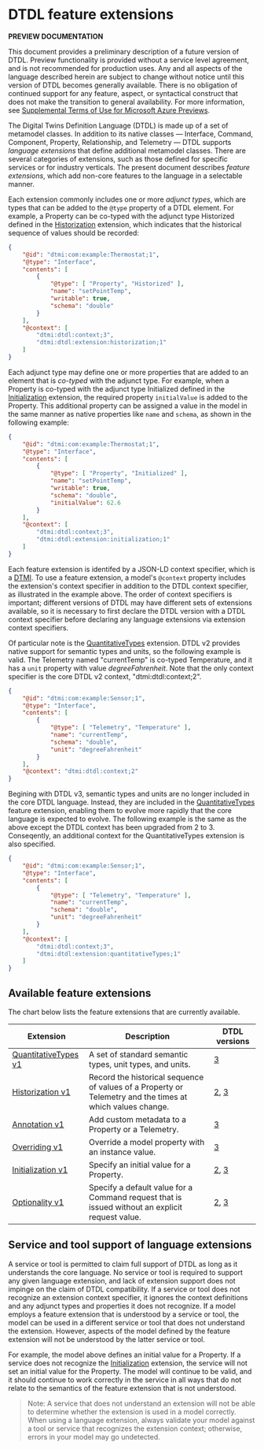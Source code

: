 # DTDL feature extensions

**PREVIEW DOCUMENTATION**

This document provides a preliminary description of a future version of DTDL.
Preview functionality is provided without a service level agreement, and is not recommended for production uses.
Any and all aspects of the language described herein are subject to change without notice until this version of DTDL becomes generally available.
There is no obligation of continued support for any feature, aspect, or syntactical construct that does not make the transition to general availability.
For more information, see [Supplemental Terms of Use for Microsoft Azure Previews](https://azure.microsoft.com/en-us/support/legal/preview-supplemental-terms/).

The Digital Twins Definition Language (DTDL) is made up of a set of metamodel classes.
In addition to its native classes &mdash; Interface, Command, Component, Property, Relationship, and Telemetry &mdash; DTDL supports *language extensions* that define additional metamodel classes.
There are several categories of extensions, such as those defined for specific services or for industry verticals.
The present document describes *feature extensions*, which add non-core features to the language in a selectable manner.

Each extension commonly includes one or more *adjunct types*, which are types that can be added to the `@type` property of a DTDL element.
For example, a Property can be co-typed with the adjunct type Historized defined in the [Historization](./DTDL.historization.v1.md) extension, which indicates that the historical sequence of values should be recorded:

```json
{
    "@id": "dtmi:com:example:Thermostat;1",
    "@type": "Interface",
    "contents": [
        {
            "@type": [ "Property", "Historized" ],
            "name": "setPointTemp",
            "writable": true,
            "schema": "double"
        }
    ],
    "@context": [
        "dtmi:dtdl:context;3",
        "dtmi:dtdl:extension:historization;1"
    ]
}
```

Each adjunct type may define one or more properties that are added to an element that is *co-typed* with the adjunct type.
For example, when a Property is co-typed with the adjunct type Initialized defined in the [Initialization](./DTDL.initialization.v1.md) extension, the required property `initialValue` is added to the Property.
This additional property can be assigned a value in the model in the same manner as native properties like `name` and `schema`, as shown in the following example:

```json
{
    "@id": "dtmi:com:example:Thermostat;1",
    "@type": "Interface",
    "contents": [
        {
            "@type": [ "Property", "Initialized" ],
            "name": "setPointTemp",
            "writable": true,
            "schema": "double",
            "initialValue": 62.6
        }
    ],
    "@context": [
        "dtmi:dtdl:context;3",
        "dtmi:dtdl:extension:initialization;1"
    ]
}
```

Each feature extension is identifed by a JSON-LD context specifier, which is a [DTMI](https://github.com/Azure/digital-twin-model-identifier).
To use a feature extension, a model's `@context` property includes the extension's context specifier in addition to the DTDL context specifier, as illustrated in the example above.
The order of context specifiers is important; different versions of DTDL may have different sets of extensions available, so it is necessary to first declare the DTDL version with a DTDL context specifier before declaring any language extensions via extension context specifiers.

Of particular note is the [QuantitativeTypes](./DTDL.quantitativeTypes.v1.md) extension.
DTDL v2 provides native support for semantic types and units, so the following example is valid.
The Telemetry named "currentTemp" is co-typed Temperature, and it has a `unit` property with value *degreeFahrenheit*.
Note that the only context specifier is the core DTDL v2 context, "dtmi:dtdl:context;2".

```json
{
    "@id": "dtmi:com:example:Sensor;1",
    "@type": "Interface",
    "contents": [
        {
            "@type": [ "Telemetry", "Temperature" ],
            "name": "currentTemp",
            "schema": "double",
            "unit": "degreeFahrenheit"
        }
    ],
    "@context": "dtmi:dtdl:context;2"
}
```

Begining with DTDL v3, semantic types and units are no longer included in the core DTDL language.
Instead, they are included in the [QuantitativeTypes](./DTDL.quantitativeTypes.v1.md) feature extension, enabling them to evolve more rapidly that the core language is expected to evolve.
The following example is the same as the above except the DTDL context has been upgraded from 2 to 3.
Conseqently, an additional context for the QuantitativeTypes extension is also specified.

```json
{
    "@id": "dtmi:com:example:Sensor;1",
    "@type": "Interface",
    "contents": [
        {
            "@type": [ "Telemetry", "Temperature" ],
            "name": "currentTemp",
            "schema": "double",
            "unit": "degreeFahrenheit"
        }
    ],
    "@context": [
        "dtmi:dtdl:context;3",
        "dtmi:dtdl:extension:quantitativeTypes;1"
    ]
}
```

## Available feature extensions

The chart below lists the feature extensions that are currently available.

| Extension | Description | DTDL versions |
| --- | --- | --- |
| [QuantitativeTypes v1](./DTDL.quantitativeTypes.v1.md) | A set of standard semantic types, unit types, and units. | [3](./DTDL.v3.md) |
| [Historization v1](./DTDL.historization.v1.md) | Record the historical sequence of values of a Property or Telemetry and the times at which values change. | [2](../v2/dtdlv2.md), [3](./DTDL.v3.md) |
| [Annotation v1](./DTDL.annotation.v1.md) | Add custom metadata to a Property or a Telemetry. | [3](./DTDL.v3.md) |
| [Overriding v1](./DTDL.overriding.v1.md) | Override a model property with an instance value. | [3](./DTDL.v3.md) |
| [Initialization v1](./DTDL.initialization.v1.md) | Specify an initial value for a Property. | [2](../v2/dtdlv2.md), [3](./DTDL.v3.md) |
| [Optionality v1](./DTDL.optionality.v1.md) | Specify a default value for a Command request that is issued without an explicit request value. | [2](../v2/dtdlv2.md), [3](./DTDL.v3.md) |

## Service and tool support of language extensions

A service or tool is permitted to claim full support of DTDL as long as it understands the core language.
No service or tool is required to support any given language extension, and lack of extension support does not impinge on the claim of DTDL compatibility.
If a service or tool does not recognize an extension context specifier, it ignores the context definitions and any adjunct types and properties it does not recognize.
If a model employs a feature extension that is understood by a service or tool, the model can be used in a different service or tool that does not understand the extension.
However, aspects of the model defined by the feature extension will not be understood by the latter service or tool.

For example, the model above defines an initial value for a Property.
If a service does not recognize the [Initialization](./DTDL.initialization.v1.md) extension, the service will not set an initial value for the Property.
The model will continue to be valid, and it should continue to work correctly in the service in all ways that do not relate to the semantics of the feature extension that is not understood.

> Note: A service that does not understand an extension will not be able to determine whether the extension is used in a model correctly.
When using a language extension, always validate your model against a tool or service that recognizes the extension context; otherwise, errors in your model may go undetected.

